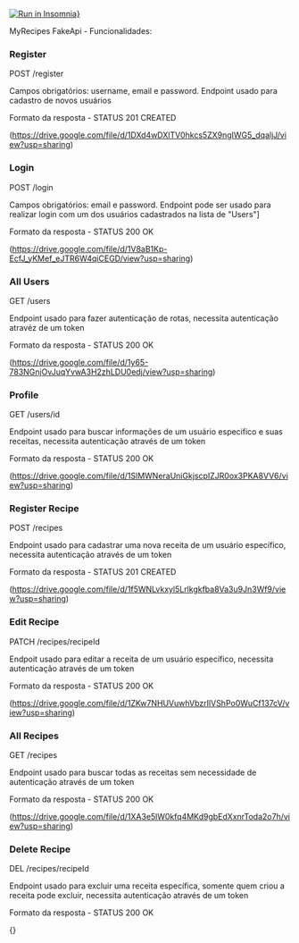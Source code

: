 [![Run in Insomnia}](https://insomnia.rest/images/run.svg)](https://insomnia.rest/run/?label=fake-api-grupo-4&uri=https%3A%2F%2Ffake-api-grupo-4.onrender.com)

MyRecipes FakeApi - Funcionalidades:

### Register

POST /register

Campos obrigatórios: username, email e password.
Endpoint usado para cadastro de novos usuários

Formato da resposta - STATUS 201 CREATED

(https://drive.google.com/file/d/1DXd4wDXlTV0hkcs5ZX9ngIWG5_dqaljJ/view?usp=sharing)

### Login

POST /login

Campos obrigatórios: email e password.
Endpoint pode ser usado para realizar login com um dos usuários cadastrados na lista de "Users"]

Formato da resposta - STATUS 200 OK

(https://drive.google.com/file/d/1V8aB1Kp-EcfJ_yKMef_eJTR6W4qiCEGD/view?usp=sharing)

### All Users

GET /users

Endpoint usado para fazer autenticação de rotas, necessita autenticação atravéz de um token

Formato da resposta - STATUS 200 OK

(https://drive.google.com/file/d/1y65-783NGnjOvJuqYvwA3H2zhLDU0edj/view?usp=sharing)

### Profile

GET /users/id

Endpoint usado para buscar informações de um usuário especifico e suas receitas, necessita autenticação através de um token

Formato da resposta - STATUS 200 OK

(https://drive.google.com/file/d/1SlMWNeraUniGkjscpIZJR0ox3PKA8VV6/view?usp=sharing)

### Register Recipe

POST /recipes

Endpoint usado para cadastrar uma nova receita de um usuário específico, necessita autenticação através de um token

Formato da resposta - STATUS 201 CREATED

(https://drive.google.com/file/d/1f5WNLvkxyl5Lrlkgkfba8Va3u9Jn3Wf9/view?usp=sharing)

### Edit Recipe

PATCH /recipes/recipeId

Endpoit usado para editar a receita de um usuário específico, necessita autenticação através de um token

Formato da resposta - STATUS 200 OK

(https://drive.google.com/file/d/1ZKw7NHUVuwhVbzrIlVShPo0WuCf137cV/view?usp=sharing)

### All Recipes

GET /recipes

Endpoint usado para buscar todas as receitas sem necessidade de autenticação através de um token

Formato da resposta - STATUS 200 OK

(https://drive.google.com/file/d/1XA3e5lW0kfq4MKd9gbEdXxnrToda2o7h/view?usp=sharing)

### Delete Recipe

DEL /recipes/recipeId

Endpoint usado para excluir uma receita específica, somente quem criou a receita pode excluir, necessita autenticação através de um token

Formato da resposta - STATUS 200 OK

{}
